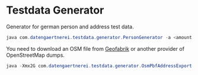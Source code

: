 # Testdata Generator

Generator for german person and address test data.

```java
java com.datengaertnerei.testdata.generator.PersonGenerator -a <amount of test person rows>

```

You need to download an OSM file from [Geofabrik](https://download.geofabrik.de/europe.html) or another provider of OpenStreetMap dumps.

```java
java -Xmx2G com.datengaertnerei.testdata.generator.OsmPbfAddressExport -f europe-latest.osm.pbf 

```

